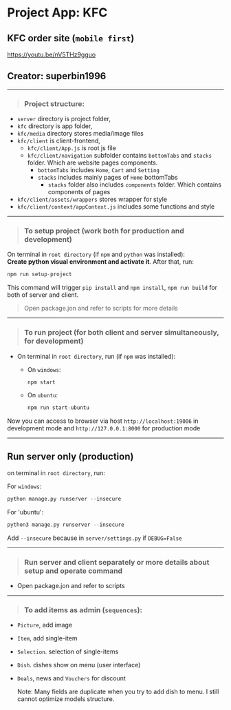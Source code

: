 # Project App: KFC

## KFC order site (`mobile first`)  
https://youtu.be/nV5THz9gguo

## Creator: superbin1996

________________

> ### Project structure:  

- `server` directory is project folder,   
- `kfc` directory is app folder,   
- `kfc/media` directory stores media/image files  
- `kfc/client` is client-frontend,   
    - `kfc/client/App.js` is root js file
    - `kfc/client/navigation` subfolder contains `bottomTabs` and `stacks` folder. Which are website pages components.  
        - `bottomTabs` includes `Home`, `Cart` and `Setting`
        - `stacks` includes mainly pages of `Home` bottomTabs
            - `stacks` folder also includes `components` folder. Which contains components of pages
- `kfc/client/assets/wrappers` stores wrapper for style
- `kfc/client/context/appContext.js` includes some functions and style
________________

> ### To setup project (work both for production and development)  
  
On terminal in `root directory` (if `npm` and `python` was installed):  
**Create python visual environment and activate it**. After that, run:  

```js
npm run setup-project  
```
This command will trigger `pip install` and `npm install`, `npm run build` for both of server and client.

> Open package.jon and refer to scripts for more details  

________________
> ### To run project (for both client and server simultaneously, for development)  

- On terminal in `root directory`, run (if `npm` was installed):  

    - On `windows`:
        ```js
        npm start
        ```

    - On `ubuntu`:
        ```js
        npm run start-ubuntu
        ```
Now you can access to browser via host `http://localhost:19006` in development mode and `http://127.0.0.1:8000` for production mode
________________
## Run server only (production)

on terminal in `root directory`, run:  

For `windows`:  
```py
python manage.py runserver --insecure
```

For 'ubuntu':

```py
python3 manage.py runserver --insecure
```
Add `--insecure` because in `server/settings.py` if `DEBUG=False`


________________
> ### Run server and client separately or more details about setup and operate command

- Open package.jon and refer to scripts  


________________

> ### To add items as admin (`sequences`):  
- `Picture`, add image
- `Item`, add single-item
- `Selection`. selection of single-items
- `Dish`. dishes show on menu (user interface)  
- `Deals`, news and `Vouchers` for discount  

    Note: Many fields are duplicate when you try to add dish to menu. I still cannot optimize models structure.



